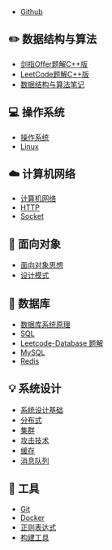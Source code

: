 - [Github](https://github.com/MrRen-sdhm/Interview-Notes)

## ✏️ 数据结构与算法

- [剑指Offer题解C++版](notes/剑指offer题解C++版.md) </br>
- [LeetCode题解C++版](notes/Leetcode%20题解%20-%20目录1.md) </br>
- [数据结构与算法笔记](notes/数据结构与算法学习笔记.md)

## 💻 操作系统

- [操作系统](notes/计算机操作系统%20-%20目录1.md) </br>
- [Linux](notes/Linux.md)

## ☁️ 计算机网络

- [计算机网络](notes/计算机网络%20-%20目录1.md) </br>
- [HTTP](notes/HTTP.md) </br>
- [Socket](notes/Socket.md)

## 🎨 面向对象

- [面向对象思想](notes/面向对象思想.md) </br>
- [设计模式](notes/设计模式.md)

## 💾 数据库

- [数据库系统原理](notes/数据库系统原理.md) </br>
- [SQL](notes/SQL.md) </br>
- [Leetcode-Database 题解](notes/Leetcode-Database%20题解.md) </br>
- [MySQL](notes/MySQL.md) </br>
- [Redis](notes/Redis.md)

## 💡 系统设计

- [系统设计基础](notes/系统设计基础.md) </br>
- [分布式](notes/分布式.md) </br>
- [集群](notes/集群.md) </br>
- [攻击技术](notes/攻击技术.md) </br>
- [缓存](notes/缓存.md) </br>
- [消息队列](notes/消息队列.md)

## 🔧 工具

- [Git](notes/Git.md) </br>
- [Docker](notes/Docker.md) </br>
- [正则表达式](notes/正则表达式.md) </br>
- [构建工具](notes/构建工具.md)


